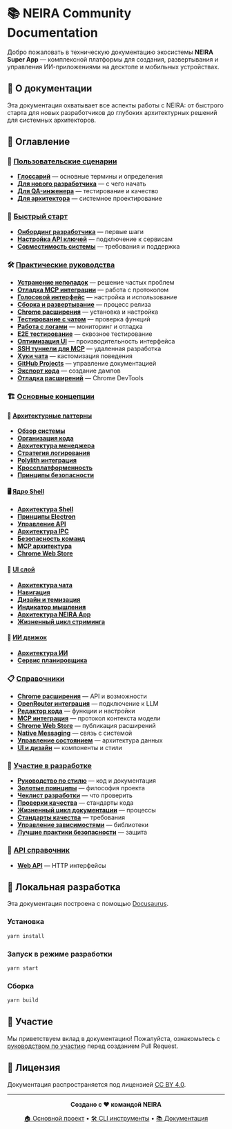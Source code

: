 # 📚 NEIRA Community Documentation

Добро пожаловать в техническую документацию экосистемы **NEIRA Super App** — комплексной платформы для создания, развертывания и управления ИИ-приложениями на десктопе и мобильных устройствах.

## 🎯 О документации

Эта документация охватывает все аспекты работы с NEIRA: от быстрого старта для новых разработчиков до глубоких архитектурных решений для системных архитекторов.

## 📖 Оглавление

### 🚀 [Пользовательские сценарии](docs/00-user-journeys/)
- **[Глоссарий](docs/00-user-journeys/00-glossary.md)** — основные термины и определения
- **[Для нового разработчика](docs/00-user-journeys/01-for-new-developer.md)** — с чего начать
- **[Для QA-инженера](docs/00-user-journeys/02-for-qa-engineer.md)** — тестирование и качество
- **[Для архитектора](docs/00-user-journeys/03-for-architect.md)** — системное проектирование

### 🏁 [Быстрый старт](docs/01-getting-started/)
- **[Онбординг разработчика](docs/01-getting-started/01-developer-onboarding.md)** — первые шаги
- **[Настройка API ключей](docs/01-getting-started/02-api-keys-configuration.md)** — подключение к сервисам
- **[Совместимость системы](docs/01-getting-started/03-system-compatibility.md)** — требования и поддержка

### 🛠️ [Практические руководства](docs/02-how-to-guides/)
- **[Устранение неполадок](docs/02-how-to-guides/01-troubleshooting-common-issues.md)** — решение частых проблем
- **[Отладка MCP интеграции](docs/02-how-to-guides/02-debug-mcp-integration.md)** — работа с протоколом
- **[Голосовой интерфейс](docs/02-how-to-guides/03-using-voice-interface.md)** — настройка и использование
- **[Сборка и развертывание](docs/02-how-to-guides/04-build-and-deploy.md)** — процесс релиза
- **[Chrome расширения](docs/02-how-to-guides/04-installing-chrome-extensions.md)** — установка и настройка
- **[Тестирование с чатом](docs/02-how-to-guides/05-test-workers-with-chat.md)** — проверка функций
- **[Работа с логами](docs/02-how-to-guides/05-working-with-logs.md)** — мониторинг и отладка
- **[E2E тестирование](docs/02-how-to-guides/06-run-and-debug-e2e-tests.md)** — сквозное тестирование
- **[Оптимизация UI](docs/02-how-to-guides/07-ui-performance-optimization.md)** — производительность интерфейса
- **[SSH туннели для MCP](docs/02-how-to-guides/08-mcp-reverse-ssh-tunnel.md)** — удаленная разработка
- **[Хуки чата](docs/02-how-to-guides/09-work-with-chat-hooks.md)** — кастомизация поведения
- **[GitHub Projects](docs/02-how-to-guides/10-using-github-projects-for-docs.md)** — управление документацией
- **[Экспорт кода](docs/02-how-to-guides/11-export-code-dumps.md)** — создание дампов
- **[Отладка расширений](docs/02-how-to-guides/15-debugging-chrome-extensions.md)** — Chrome DevTools

### 🏗️ [Основные концепции](docs/03-core-concepts/)

#### 🎯 [Архитектурные паттерны](docs/03-core-concepts/1-architecture-patterns/)
- **[Обзор системы](docs/03-core-concepts/1-architecture-patterns/01-system-overview.md)**
- **[Организация кода](docs/03-core-concepts/1-architecture-patterns/03-code-organization.md)**
- **[Архитектура менеджера](docs/03-core-concepts/1-architecture-patterns/04-manager-architecture.md)**
- **[Стратегия логирования](docs/03-core-concepts/1-architecture-patterns/05-logging-strategy.md)**
- **[Polylith интеграция](docs/03-core-concepts/1-architecture-patterns/06-polylith-backend-integration.md)**
- **[Кроссплатформенность](docs/03-core-concepts/1-architecture-patterns/07-cross-platform-compatibility.md)**
- **[Принципы безопасности](docs/03-core-concepts/1-architecture-patterns/08-security-principles.md)**

#### 🖥️ [Ядро Shell](docs/03-core-concepts/2-shell-core/)
- **[Архитектура Shell](docs/03-core-concepts/2-shell-core/01-shell-architecture.md)**
- **[Принципы Electron](docs/03-core-concepts/2-shell-core/04-electron-principles.md)**
- **[Управление API](docs/03-core-concepts/2-shell-core/05-api-management.md)**
- **[Архитектура IPC](docs/03-core-concepts/2-shell-core/06-ipc-architecture.md)**
- **[Безопасность команд](docs/03-core-concepts/2-shell-core/07-command-security.md)**
- **[MCP архитектура](docs/03-core-concepts/2-shell-core/07-mcp-architecture.md)**
- **[Chrome Web Store](docs/03-core-concepts/2-shell-core/08-chrome-web-store-integration.md)**

#### 🎨 [UI слой](docs/03-core-concepts/3-ui-layer/)
- **[Архитектура чата](docs/03-core-concepts/3-ui-layer/01-chat-architecture.md)**
- **[Навигация](docs/03-core-concepts/3-ui-layer/02-navigation-architecture.md)**
- **[Дизайн и темизация](docs/03-core-concepts/3-ui-layer/18-design-theming.md)**
- **[Индикатор мышления](docs/03-core-concepts/3-ui-layer/30-thinking-indicator.md)**
- **[Архитектура NEIRA App](docs/03-core-concepts/3-ui-layer/31-neira-app-architecture.md)**
- **[Жизненный цикл стриминга](docs/03-core-concepts/3-ui-layer/32-chat-streaming-lifecycle.md)**

#### 🤖 [ИИ движок](docs/03-core-concepts/4-ai-engine/)
- **[Архитектура ИИ](docs/03-core-concepts/4-ai-engine/01-ai-architecture.md)**
- **[Сервис планировщика](docs/03-core-concepts/4-ai-engine/02-planner-service.md)**

### 📋 [Справочники](docs/04-reference/)
- **[Chrome расширения](docs/04-reference/02-chrome-extensions.md)** — API и возможности
- **[OpenRouter интеграция](docs/04-reference/02-openrouter-integration.md)** — подключение к LLM
- **[Редактор кода](docs/04-reference/03-code-editor.md)** — функции и настройки
- **[MCP интеграция](docs/04-reference/04-mcp-integration.md)** — протокол контекста модели
- **[Chrome Web Store](docs/04-reference/05-chrome-web-store.md)** — публикация расширений
- **[Native Messaging](docs/04-reference/05-native-messaging-host.md)** — связь с системой
- **[Управление состоянием](docs/04-reference/06-state-management.md)** — архитектура данных
- **[UI и дизайн](docs/04-reference/07-ui-and-design.md)** — компоненты и стили

### 🤝 [Участие в разработке](docs/05-contributing/)
- **[Руководство по стилю](docs/05-contributing/00-style-guide.md)** — код и документация
- **[Золотые принципы](docs/05-contributing/01-golden-principles.md)** — философия проекта
- **[Чеклист разработки](docs/05-contributing/02-development-checklist.md)** — что проверить
- **[Проверки качества](docs/05-contributing/03-code-quality-checks.md)** — стандарты кода
- **[Жизненный цикл документации](docs/05-contributing/04-documentation-lifecycle.md)** — процессы
- **[Стандарты качества](docs/05-contributing/05-code-quality-standards.md)** — требования
- **[Управление зависимостями](docs/05-contributing/08-dependency-management.md)** — библиотеки
- **[Лучшие практики безопасности](docs/05-contributing/13-security-best-practices.md)** — защита

### 🔌 [API справочник](docs/06-api-reference/)
- **[Web API](docs/06-api-reference/01-web-api.md)** — HTTP интерфейсы

## 🚀 Локальная разработка

Эта документация построена с помощью [Docusaurus](https://docusaurus.io/).

### Установка
```bash
yarn install
```

### Запуск в режиме разработки
```bash
yarn start
```

### Сборка
```bash
yarn build
```

## 🤝 Участие

Мы приветствуем вклад в документацию! Пожалуйста, ознакомьтесь с [руководством по участию](docs/05-contributing/CONTRIBUTING.md) перед созданием Pull Request.

## 📄 Лицензия

Документация распространяется под лицензией [CC BY 4.0](LICENSE).

---

<div align="center">
  <p><strong>Создано с ❤️ командой NEIRA</strong></p>
  <p>
    <a href="https://github.com/KonstantinRogozhkin/neira-super-app-2">🏠 Основной проект</a> •
    <a href="https://github.com/KonstantinRogozhkin/neira-cli-mcp">🛠️ CLI инструменты</a> •
    <a href="https://github.com/KonstantinRogozhkin/neira-community-docs">📚 Документация</a>
  </p>
</div>

